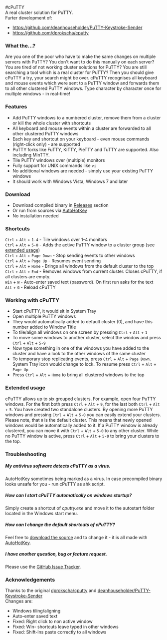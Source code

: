 #cPuTTY  
A real cluster solution for PuTTY.  
Furter development of:
- https://github.com/deanhouseholder/PuTTY-Keystroke-Sender
- https://github.com/dprokscha/cputty

### What the...?
Are you one of the poor who have to make the same changes on multiple servers with PuTTY? You don't want to do this manually on each server? You are tired of not working cluster solutions for PuTTY? You are still searching a tool which is a real cluster for PuTTY? Then you should give cPuTTY a try, your search might be over. cPuTTY recognises all keyboard and mouse events which were sent to a PuTTY window and forwards them to all other clustered PuTTY windows. Type character by character once for multiple windows - in real-time!

### Features
* Add PuTTY windows to a numbered cluster, remove them from a cluster or kill the whole cluster with shortcuts
* All keyboard and mouse events within a cluster are forwarded to all other clustered PuTTY windows
* Each key and shortcut on your keyboard - even mouse commands (right-click only) - are supported
* PuTTY forks like FuTTY, KiTTY, PieTTY and TuTTY are supported. Also including MinTTY.
* Tile PuTTY windows over (multiple) monitors
* Fully support for UNIX commands like ``vi``
* No additional windows are needed - simply use your existing PuTTY windows
* It should work with Windows Vista, Windows 7 and later

### Download
* Download compiled binary in [Releases](https://github.com/sepich/cputty/releases) section
* Or run from sources via [AutoHotKey](https://github.com/Lexikos/AutoHotkey_L)
* No installation needed

### Shortcuts
``Ctrl`` + ``Alt`` + ``1-4`` - Tile windows over 1-4 monitors  
``Ctrl`` + ``Alt`` + ``5-0`` - Adds the active PuTTY window to a cluster group (see [extended usage](#extended-usage))  
``Ctrl`` + ``Alt`` + ``Page Down`` - Stop sending events to other windows  
``Ctrl`` + ``Alt`` + ``Page Up`` - Resumes event sending  
``Ctrl`` + ``Alt`` + ``Home`` - Brings all windows from the default cluster to the top  
``Ctrl`` + ``Alt`` + ``End`` - Removes windows from current cluster. Closes cPuTTY, if all clusters are empty.  
``Win`` + ``W`` - Auto-enter saved text (password). On first run asks for the text  
``Alt`` + ``G`` - Reload cPuTTY

### Working with cPuTTY
* Start cPuTTY, it would sit in System Tray
* Open multiple PuTTY windows
* They would automatically added to default cluster (0), and have this number added to Window Title
* To tile/align all windows on one screen by pressing ``Ctrl`` + ``Alt`` + ``1``
* To move some windows to another cluster, select the window and press ``Ctrl`` + ``Alt`` + ``5-9``
* Now type something in one of the windows you have added to the cluster and have a look to the other windows of the same cluster
* To temporary stop replicating events, press  ``Ctrl`` + ``Alt`` + ``Page Down``. System Tray icon would change to lock. To resume press ``Ctrl`` + ``Alt`` + ``Page Up``
* Press ``Ctrl`` + ``Alt`` + ``Home`` to bring all clustered windows to the top

### Extended usage
cPuTTY allows up to six grouped clusters. For example, open four PuTTY windows. For the first both press ``Ctrl`` + ``Alt`` + ``9``, for the last both ``Ctrl`` + ``Alt`` + ``5``. You have created two standalone clusters. By opening more PuTTY windows and pressing ``Ctrl`` + ``Alt`` + ``5-0`` you can easily extend your clusters. Please note, that ``0`` is the default cluster. This means that newly opened windows would be automatically added to it. If a PuTTY window is already clustered, you can move it with ``Ctrl`` + ``Alt`` + ``5-0`` to any other cluster. While no PuTTY window is active, press ``Ctrl`` + ``Alt`` + ``5-0`` to bring your clusters to the top.

### Troubleshooting
##### My antivirus software detects cPuTTY as a virus.
AutoHotKey sometimes being marked as a virus. In case precompiled binary looks unsafe for you - run cPuTTY as ahk script.
##### How can I start cPuTTY automatically on windows startup?
Simply create a shortcut of *cputty.exe* and move it to the autostart folder located in the Windows start menu.
##### How can I change the default shortcuts of cPuTTY?
Feel free to [download the source](src/cputty.ahk) and to change it - it is all made with [AutoHotKey](https://github.com/Lexikos/AutoHotkey_L).
##### I have another question, bug or feature request.
Please use the [GitHub Issue Tracker](https://github.com/sepich/cputty/issues).

### Acknowledgements
Thanks to the original [dprokscha/cputty](https://github.com/dprokscha/cputty) and [deanhouseholder/PuTTY-Keystroke-Sender](https://github.com/deanhouseholder/PuTTY-Keystroke-Sender)  
Changes are:  
- Windows tiling/aligning
- Auto-enter saved text
- Fixed: Right click to non active window
- Fixed: Win-<x> shortcuts leave <x> typed in other windows
- Fixed: Shift-Ins paste correctly to all windows
